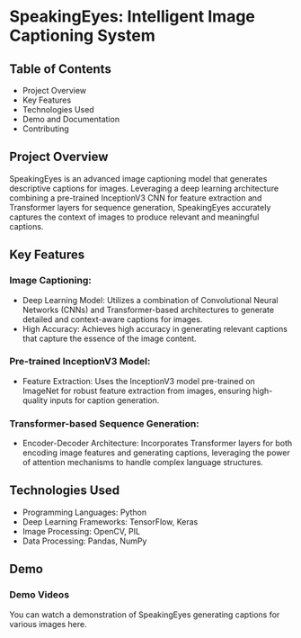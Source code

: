 # SpeakingEyes: Intelligent Image Captioning System

## Table of Contents
- Project Overview
- Key Features
- Technologies Used
- Demo and Documentation
- Contributing

## Project Overview
SpeakingEyes is an advanced image captioning model that generates descriptive captions for images. Leveraging a deep learning architecture combining a pre-trained InceptionV3 CNN for feature extraction and Transformer layers for sequence generation, SpeakingEyes accurately captures the context of images to produce relevant and meaningful captions.

## Key Features
### Image Captioning:
- Deep Learning Model: Utilizes a combination of Convolutional Neural Networks (CNNs) and Transformer-based architectures to generate detailed and context-aware captions for images.
- High Accuracy: Achieves high accuracy in generating relevant captions that capture the essence of the image content.

### Pre-trained InceptionV3 Model:
- Feature Extraction: Uses the InceptionV3 model pre-trained on ImageNet for robust feature extraction from images, ensuring high-quality inputs for caption generation.

### Transformer-based Sequence Generation:
- Encoder-Decoder Architecture: Incorporates Transformer layers for both encoding image features and generating captions, leveraging the power of attention mechanisms to handle complex language structures.

## Technologies Used
- Programming Languages: Python
- Deep Learning Frameworks: TensorFlow, Keras
- Image Processing: OpenCV, PIL
- Data Processing: Pandas, NumPy

## Demo

### Demo Videos
You can watch a demonstration of SpeakingEyes generating captions for various images here.
